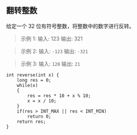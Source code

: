 ## 翻转整数
给定一个 32 位有符号整数，将整数中的数字进行反转。

>示例 1:
输入: 123
输出: 321

>示例 2:
输入: `-123`
输出: `-321`

>示例 3:
输入: `120`
输出: `21`

```
int reverse(int x) {
    long res = 0;
    while(x)
    {
        res = res * 10 + x % 10;
        x = x / 10;
    }
    if(res > INT_MAX || res < INT_MIN)
        return 0;
    return res;
}
```



